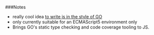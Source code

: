 ###Notes

* really cool idea [to write js in the style of GO][1]
* only currently suitable for an ECMAScript5 environment only
* Brings GO's static type checking and code coverage tooling to JS.

[1]: http://gopherjs.org